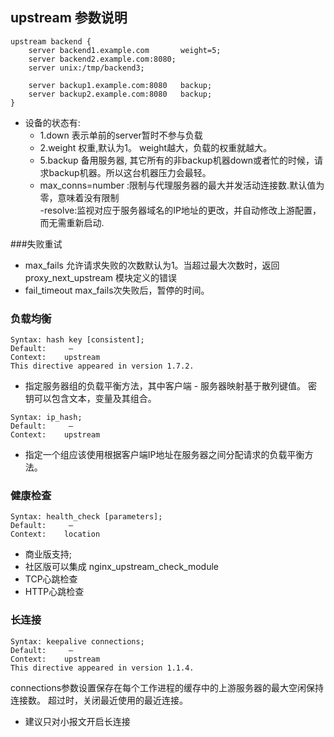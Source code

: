 ## upstream 参数说明
```
upstream backend {
    server backend1.example.com       weight=5;
    server backend2.example.com:8080;
    server unix:/tmp/backend3;

    server backup1.example.com:8080   backup;
    server backup2.example.com:8080   backup;
}
```
- 设备的状态有: 
	- 1.down 表示单前的server暂时不参与负载 
	- 2.weight 权重,默认为1。 weight越大，负载的权重就越大。 
	- 5.backup 备用服务器, 其它所有的非backup机器down或者忙的时候，请求backup机器。所以这台机器压力会最轻。
	- max_conns=number :限制与代理服务器的最大并发活动连接数.默认值为零，意味着没有限制	
	-resolve:监视对应于服务器域名的IP地址的更改，并自动修改上游配置，而无需重新启动.

###失败重试

- max_fails 允许请求失败的次数默认为1。当超过最大次数时，返回proxy_next_upstream 模块定义的错误 
- fail_timeout max_fails次失败后，暂停的时间。 	

### 负载均衡	
```
Syntax:	hash key [consistent];
Default:	 —
Context:	upstream
This directive appeared in version 1.7.2.

```
- 指定服务器组的负载平衡方法，其中客户端 - 服务器映射基于散列键值。 
密钥可以包含文本，变量及其组合。
```
Syntax:	ip_hash;
Default:	 —
Context:	upstream

```
- 指定一个组应该使用根据客户端IP地址在服务器之间分配请求的负载平衡方法。

### 健康检查
```
Syntax:	health_check [parameters];
Default:	 —
Context:	location
```
- 商业版支持;
- 社区版可以集成 nginx_upstream_check_module
- TCP心跳检查
- HTTP心跳检查


### 长连接
```
Syntax:	keepalive connections;
Default:	 —
Context:	upstream
This directive appeared in version 1.1.4.
```
connections参数设置保存在每个工作进程的缓存中的上游服务器的最大空闲保持连接数。 超过时，关闭最近使用的最近连接。
- 建议只对小报文开启长连接